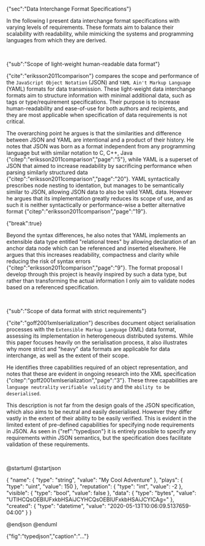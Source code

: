 {"sec":"Data Interchange Format Specifications"}

In the following I present data interchange format specifications with varying levels of requirements. These formats aim to balance their scalability with readability, while mimicking the systems and programming languages from which they are derived.

<br>

{"sub":"Scope of light-weight human-readable data format"}

{"cite":"eriksson2011comparison"} compares the scope and performance of the `JavaScript Object Notation` (JSON) and `YAML Ain't Markup Language` (YAML) formats for data transmission. These light-weight data interchange formats aim to structure information with minimal additional data, such as tags or type/requirement specifications. Their purpose is to increase human-readability and ease-of-use for both authors and recipients, and they are most applicable when specification of data requirements is not critical.

The overarching point he argues is that the similarities and difference between JSON and YAML are intentional and a product of their history. He notes that JSON was born as a format independent from any programming language but with similar notation to C, C++, Java {"citep":"eriksson2011comparison","page":"5"}, while YAML is a superset of JSON that aimed to increase readability by sacrificing performance when parsing similarly structured data {"citep":"eriksson2011comparison","page":"20"}. YAML syntactically prescribes node nesting to identation, but manages to be semantically similar to JSON, allowing JSON data to also be valid YAML data. However he argues that its implementation greatly reduces its scope of use, and as such it is neither syntactically or performance-wise a better alternative format {"citep":"eriksson2011comparison","page":"19"}.

{"break":true}

Beyond the syntax differences, he also notes that YAML implements an extensible data type entitled "relational trees" by allowing declaration of an anchor data node which can be referenced and inserted elsewhere. He argues that this increases readability, compactness and clarity while reducing the risk of syntax errors {"citep":"eriksson2011comparison","page":"9"}. The format proposal I develop through this project is heavily inspired by such a data type, but rather than transforming the actual information I only aim to validate nodes based on a referenced specification.

<br>

{"sub":"Scope of data format with strict requirements"}

{"cite":"goff2001xmlserialization"} describes document object serialisation processes with the `Extensible Markup Language` (XML) data format, assessing its implementation in heterogeneous distributed systems. While this paper focuses heavily on the serialisation process, it also illustrates why more strict and "heavy" data formats are applicable for data interchange, as well as the extent of their scope.

He identifies three capabilities required of an object representation, and notes that these are evident in ongoing research into the XML specification {"citep":"goff2001xmlserialization","page":"3"}. These three capabilities are `language neutrality` `verifiable validity` and the `ability to be deserialised`.

This description is not far from the design goals of the JSON specification, which also aims to be neutral and easily deserialised. However they differ vastly in the extent of their ability to be easily verified. This is evident in the limited extent of pre-defined capabilities for specifying node requirements in JSON. As seen in {"ref":"typedjson"} it is entirely possible to specify any requirements within JSON semantics, but the specification does facilitate validation of these requirements.

<br>

@startuml
@startjson

<style>
jsonDiagram {
    BackGroundColor transparent
    node {
        BackGroundColor white
    }
}
</style>

{
    "name": {
        "type": "string",
        "value": "My Cool Adventure"
    },
    "plays": {
        "type": "uint",
        "value": 150
    },
    "reputation": {
        "type": "int",
        "value": -2
    },
    "visible": {
        "type": "bool",
        "value": false
    },
    "data": {
        "type": "bytes",
        "value": "UTIHCQsOEBIUFxkbHSAiJCYHCQsOEBIUFxkbHSAiJCYICAg="
    },
    "created": {
        "type": "datetime",
        "value": "2020-05-13T10:06:09.5137659-04:00"
    }
}

@endjson
@enduml

{"fig":"typedjson","caption":"..."}